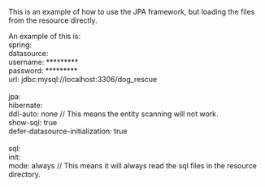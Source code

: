 This is an example of how to use the JPA framework, but loading the files from the resource directly.
<br/>

An example of this is:
</br>
spring:<br/>
  datasource:<br/>
    username: *********<br/>
    password: *********<br/>
    url: jdbc:mysql://localhost:3306/dog_rescue<br/>
    <br/>
  jpa:<br/>
    hibernate:<br/>
      ddl-auto: none // This means the entity scanning will not work.<br/>
    show-sql: true<br/>
    defer-datasource-initialization: true<br/>
    <br/>
  sql:<br/>
    init:<br/>
      mode: always // This means it will always read the sql files in the resource directory.<br/>

